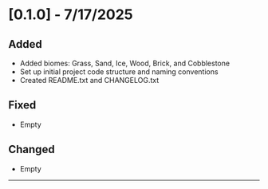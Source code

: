# [0.1.0] - 7/17/2025

## Added
- Added biomes: Grass, Sand, Ice, Wood, Brick, and Cobblestone  
- Set up initial project code structure and naming conventions  
- Created README.txt and CHANGELOG.txt

## Fixed
- Empty

## Changed
- Empty

---------------------------------------------------------------------------
